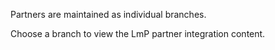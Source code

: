 Partners are maintained as individual branches.

Choose a branch to view the LmP partner integration content.
